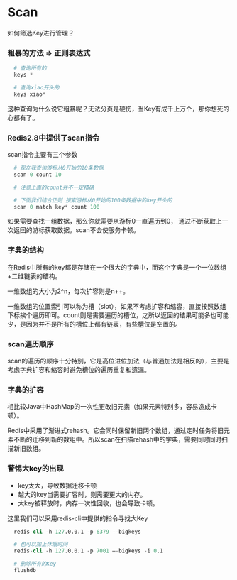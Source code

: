 # Scan

  如何筛选Key进行管理？

### 粗暴的方法 => 正则表达式

```s
  # 查询所有的
  keys *

  # 查询xiao开头的
  keys xiao*
```

  这种查询为什么说它粗暴呢？无法分页是硬伤，当Key有成千上万个，那你想死的心都有了。

### Redis2.8中提供了scan指令

  scan指令主要有三个参数

```s
  # 现在我查询游标从0开始的10条数据
  scan 0 count 10

  # 注意上面的count并不一定精确

  # 下面我们结合正则 搜索游标从0开始的100条数据中的key开头的
  scan 0 match key* count 100
```

  如果需要查找一组数据，那么你就需要从游标0一直遍历到0， 通过不断获取上一次返回的游标获取数据。scan不会使服务卡顿。


### 字典的结构

  在Redis中所有的key都是存储在一个很大的字典中，而这个字典是一个一位数组+二维链表的结构。

  一维数组的大小为2^n，每次扩容则是n++。

  一维数组的位置索引可以称为槽（slot），如果不考虑扩容和缩容，直接按照数组下标挨个遍历即可。count则是需要遍历的槽位，之所以返回的结果可能多也可能少，是因为并不是所有的槽位上都有链表，有些槽位是空置的。

### scan遍历顺序

  scan的遍历的顺序十分特别，它是高位进位加法（与普通加法是相反的），主要是考虑字典扩容和缩容时避免槽位的遍历重复和遗漏。

### 字典的扩容

  相比较Java中HashMap的一次性更改旧元素（如果元素特别多，容易造成卡顿）。

  Redis中采用了渐进式rehash。它会同时保留新旧两个数组，通过定时任务将旧元素不断的迁移到新的数组中。所以scan在扫描rehash中的字典，需要同时同时扫描新旧数组。

### 警惕大key的出现

  - key太大，导致数据迁移卡顿
  - 越大的key当需要扩容时，则需要更大的内存。
  - 大key被释放时，内存一次性回收，也会导致卡顿。

  这里我们可以采用redis-cli中提供的指令寻找大Key

```s
  redis-cli -h 127.0.0.1 -p 6379 --bigkeys

  # 也可以加上休眠时间
  redis-cli -h 127.0.0.1 -p 7001 –-bigkeys -i 0.1

  # 删除所有的Key
  flushdb
```